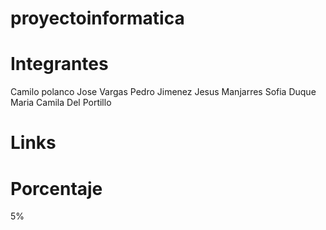 proyectoinformatica
===================


Integrantes
===========

Camilo polanco
Jose Vargas
Pedro Jimenez
Jesus Manjarres
Sofia Duque
Maria Camila Del Portillo

Links
=====


Porcentaje
==========

5%
